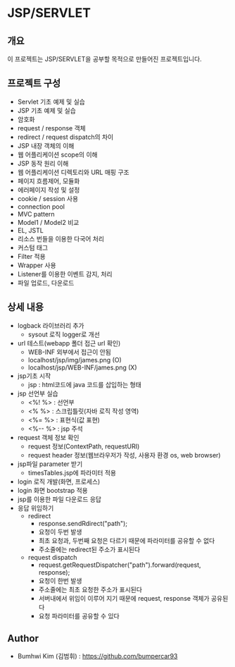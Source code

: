 JSP/SERVLET
=====================
## 개요
이 프로젝트는 JSP/SERVLET을 공부할 목적으로 만들어진 프로젝트입니다.

## 프로젝트 구성
* Servlet 기초 예제 및 실습
* JSP 기초 예제 및 실습
* 암호화
* request / response 객체
* redirect / request dispatch의 차이
* JSP 내장 객체의 이해
* 웹 어플리케이션 scope의 이해
* JSP 동작 원리 이해
* 웹 어플리케이션 디렉토리와 URL 매핑 구조
* 페이지 흐름제어, 모듈화
* 에러페이지 작성 및 설정
* cookie / session 사용
* connection pool
* MVC pattern
* Model1 / Model2 비교
* EL, JSTL
* 리소스 번들을 이용한 다국어 처리
* 커스텀 태그
* Filter 적용
* Wrapper 사용
* Listener를 이용한 이벤트 감지, 처리
* 파일 업로드, 다운로드

## 상세 내용
* logback 라이브러리 추가
    * sysout 로직 logger로 개선
* url 테스트(webapp 폴더 접근 url 확인)
    * WEB-INF 외부에서 접근이 안됨
    * localhost/jsp/img/james.png (O)
    * localhost/jsp/WEB-INF/james.png (X)
* jsp기초 시작
    * jsp : html코드에 java 코드를 삽입하는 형태
* jsp 선언부 실습
    * <%! %> : 선언부
    * <% %> : 스크립틀릿(자바 로직 작성 영역)
    * <%= %> : 표현식(값 표현)
    * <%-- %> : jsp 주석
* request 객체 정보 확인 
    * request 정보(ContextPath, requestURI)
    * request header 정보(웹브라우저가 작성, 사용자 환경 os, web browser)
* jsp파일 parameter 받기
    * timesTables.jsp에 파라미터 적용
* login 로직 개발(화면, 프로세스)
* login 화면 bootstrap 적용
* jsp를 이용한 파일 다운로드 응답
* 응답 위임하기
    * redirect
        * response.sendRdirect("path");
        * 요청이 두번 발생
        * 최초 요청과, 두번째 요청은 다르기 때문에 파라미터를 공유할 수 없다
        * 주소줄에는 redirect된 주소가 표시된다
    * request dispatch
        * request.getRequestDispatcher("path").forward(request, response);
        * 요청이 한번 발생
        * 주소줄에는 최초 요청한 주소가 표시된다
        * 서버내에서 위임이 이루어 지기 때문에 request, response 객체가 공유된다
        * 요청 파라미터를 공유할 수 있다
 
## Author
* Bumhwi Kim (김범휘) : https://github.com/bumpercar93

